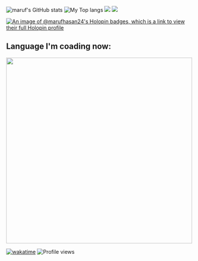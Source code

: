 ![maruf's GitHub stats](https://github-readme-stats.vercel.app/api?username=MarufHasan24&show_icons=true&theme=radical)
![My Top langs](https://github-readme-stats.vercel.app/api/top-langs/?username=MarufHasan24&layout=donut&bg_color=151515&text_color=fff&title_color=fff&hide=html,css)
![](https://github-profile-trophy.vercel.app/?username=MarufHasan24&theme=dracula&no-frame=true&title=Followers,Stars,Commit,Repository,Issues)
![](https://github-readme-streak-stats.herokuapp.com/?user=MarufHasan24&theme=dark&hide_border=false)

[![An image of @marufhasan24's Holopin badges, which is a link to view their full Holopin profile](https://holopin.me/marufhasan24)](https://holopin.io/@marufhasan24)
## Language I'm coading now:
<img src="https://wakatime.com/share/@Marufhasan24/e1cace01-e5ed-4c93-a467-4b4443af1daf.png" width="500vw"/>

[![wakatime](https://wakatime.com/badge/user/3176451d-3d2c-445a-9675-fabd72127486.svg)](https://wakatime.com/@3176451d-3d2c-445a-9675-fabd72127486)
![Profile views](https://komarev.com/ghpvc/?username=MarufHasan24&color=1789af&style=for-the-badge&label=View+Count)
